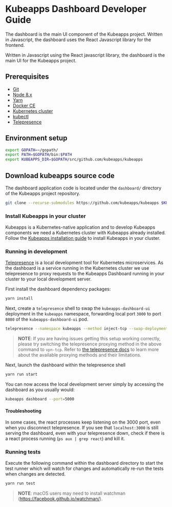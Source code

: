 # Kubeapps Dashboard Developer Guide

The dashboard is the main UI component of the Kubeapps project. Written in Javascript, the dashboard uses the React Javascript library for the frontend.

Written in Javascript using the React javascript library, the dashboard is the main UI for the Kubeapps project.

## Prerequisites

- [Git](https://git-scm.com/)
- [Node 8.x](https://nodejs.org/)
- [Yarn](https://yarnpkg.com)
- [Docker CE](https://www.docker.com/community-edition)
- [Kubernetes cluster](https://kubernetes.io/docs/setup/pick-right-solution/)
- [kubectl](https://kubernetes.io/docs/tasks/tools/install-kubectl/)
- [Telepresence](https://telepresence.io)

## Environment setup

```bash
export GOPATH=~/gopath/
export PATH=$GOPATH/bin:$PATH
export KUBEAPPS_DIR=$GOPATH/src/github.com/kubeapps/kubeapps
```
## Download kubeapps source code

The dashboard application code is located under the `dashboard/` directory of the Kubeapps project repository.

```bash
git clone --recurse-submodules https://github.com/kubeapps/kubeapps $KUBEAPPS_DIR
```

### Install Kubeapps in your cluster

Kubeapps is a Kubernetes-native application and to develop Kubeapps components we need a Kubernetes cluster with Kubeapps already installed. Follow the [Kubeapps installation guide](../user/install.md) to install Kubeapps in your cluster.

### Running in development

[Telepresence](https://www.telepresence.io/) is a local development tool for Kubernetes microservices. As the dashboard is a service running in the Kubernetes cluster we use telepresence to proxy requests to the Kubeapps Dashboard running in your cluster to your local development server.

First install the dashboard dependency packages:

```bash
yarn install
```

Next, create a `telepresence` shell to swap the `kubeapps-dashboard-ui` deployment in the `kubeapps` namespace, forwarding local port `3000` to port `8080` of the `kubeapps-dashboard-ui` pod.

```bash
telepresence --namespace kubeapps --method inject-tcp --swap-deployment kubeapps-dashboard-ui --expose 3000:8080 --run-shell
```

> **NOTE**: If you are having issues getting this setup working correctly, please try switching the telepresence proxying method in the above command to `vpn-tcp`. Refer to [the telepresence docs](https://www.telepresence.io/reference/methods) to learn more about the available proxying methods and their limitations.

Next, launch the dashboard within the telepresence shell

```bash
yarn run start
```

You can now access the local development server simply by accessing the dashboard as you usually would:

```bash
kubeapps dashboard --port=5000
```

#### Troubleshooting

In some cases, the react processes keep listening on the 3000 port, even when you disconnect telepresence. If you see that `localhost:3000` is still serving the dashboard, even with your telepresence down, check if there is a react process running (`ps aux | grep react`) and kill it.

### Running tests

Execute the following command within the dashboard directory to start the test runner which will watch for changes and automatically re-run the tests when changes are detected.

```bash
yarn run test
```

> **NOTE**: macOS users may need to install watchman (https://facebook.github.io/watchman/).

